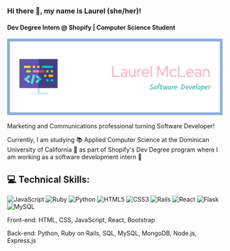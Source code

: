 ### Hi there 👋, my name is Laurel (she/her)!
#### Dev Degree Intern @ Shopify | Computer Science Student
![Dev Degree Intern @ Shopify | Computer Science Student](github-header-image.png)

Marketing and Communications professional turning Software Developer!

Currently, I am studying 📚 Applied Computer Science at the Dominican University of California 🐧 as part of Shopify's Dev Degree program where I am working as a software development intern 🚀

## 💻 Technical Skills: 
![JavaScript](https://img.shields.io/badge/javascript-%23323330.svg?style=for-the-badge&logo=javascript&logoColor=%23F7DF1E)
![Ruby](https://img.shields.io/badge/ruby-%23CC342D.svg?style=for-the-badge&logo=ruby&logoColor=white)
![Python](https://img.shields.io/badge/python-3670A0?style=for-the-badge&logo=python&logoColor=ffdd54)
![HTML5](https://img.shields.io/badge/html5-%23E34F26.svg?style=for-the-badge&logo=html5&logoColor=white)
![CSS3](https://img.shields.io/badge/css3-%231572B6.svg?style=for-the-badge&logo=css3&logoColor=white)
![Rails](https://img.shields.io/badge/rails-%23CC0000.svg?style=for-the-badge&logo=ruby-on-rails&logoColor=white)
![React](https://img.shields.io/badge/react-%2320232a.svg?style=for-the-badge&logo=react&logoColor=%2361DAFB)
![Flask](https://img.shields.io/badge/flask-%23000.svg?style=for-the-badge&logo=flask&logoColor=white)
![MySQL](https://img.shields.io/badge/mysql-%2300f.svg?style=for-the-badge&logo=mysql&logoColor=white)

Front-end: HTML, CSS, JavaScript, React, Bootstrap

Back-end: Python, Ruby on Rails, SQL, MySQL, MongoDB, Node.js, Express.js

